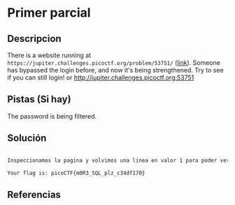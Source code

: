 # Primer parcial 

## Descripcion

There is a website running at `https://jupiter.challenges.picoctf.org/problem/53751/` ([link](https://jupiter.challenges.picoctf.org/problem/53751/)). Someone has bypassed the login before, and now it's being strengthened. Try to see if you can still login! or http://jupiter.challenges.picoctf.org:53751

## Pistas (Si hay)

The password is being filtered.

## Solución

``` Bash

Inspeccionamos la pagina y volvimos una linea en valor 1 para poder ver el query de SQL de la pagina, para que saliera entonces utilizamos el comando "admin';" para poder entrar, la bandera es:

Your flag is: picoCTF{m0R3_SQL_plz_c34df170}

```

## Referencias
